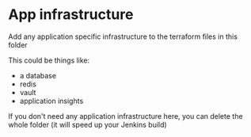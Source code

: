 # App infrastructure

Add any application specific infrastructure to the terraform files in this folder

This could be things like:

* a database
* redis
* vault
* application insights

If you don't need any application infrastructure here, you can delete the whole folder (it will speed up your Jenkins
build)
